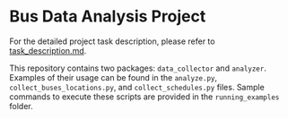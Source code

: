 # Bus Data Analysis Project

For the detailed project task description, please refer to [task_description.md](task_description.md).

This repository contains two packages: `data_collector` and `analyzer`. Examples of their usage can be found in the `analyze.py`, `collect_buses_locations.py`, and `collect_schedules.py` files. Sample commands to execute these scripts are provided in the `running_examples` folder.
